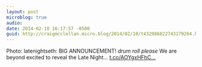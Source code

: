 ```yaml
---
layout: post
microblog: true
audio: 
date: 2014-02-10 16:17:57 -0500
guid: http://craigmcclellan.micro.blog/2014/02/10/t432986822743179264.html
---
```

Photo: latenightseth: BIG ANNOUNCEMENT! *drum roll please* We are beyond excited to reveal the Late Night... [t.co/AOYgxHFhC...](http://t.co/AOYgxHFhCe)
